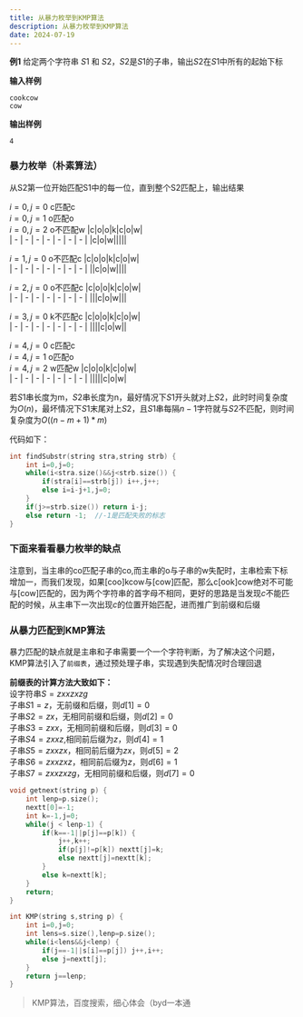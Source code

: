 ```yaml
---
title: 从暴力枚举到KMP算法
description: 从暴力枚举到KMP算法
date: 2024-07-19
---
```


**例1** 给定两个字符串 $S1$ 和 $S2$，$S2$是$S1$的子串，输出$S2$在$S1$中所有的起始下标  

**输入样例**  
```
cookcow
cow
```
**输出样例**  
```
4
```
### 暴力枚举（朴素算法）
从S2第一位开始匹配S1中的每一位，直到整个S2匹配上，输出结果  
   
$i=0,j=0$ c匹配c  
$i=0,j=1$ o匹配o  
$i=0,j=2$ o不匹配w
|c|o|o|k|c|o|w|  
| - | - | - | - | - | - | - |
|c|o|w|||||

$i=1,j=0$ o不匹配c
|c|o|o|k|c|o|w|  
| - | - | - | - | - | - | - |
||c|o|w||||

$i=2,j=0$ o不匹配c
|c|o|o|k|c|o|w|  
| - | - | - | - | - | - | - |
|||c|o|w|||

$i=3,j=0$ k不匹配c
|c|o|o|k|c|o|w|  
| - | - | - | - | - | - | - |
||||c|o|w||

$i=4,j=0$ c匹配c  
$i=4,j=1$ o匹配o  
$i=4,j=2$ w匹配w
|c|o|o|k|c|o|w|  
| - | - | - | - | - | - | - |
|||||c|o|w|

若$S1$串长度为m，$S2$串长度为n，最好情况下$S1$开头就对上$S2$，此时时间复杂度为$O(n)$，最坏情况下$S1$末尾对上$S2$，且$S1$串每隔$n-1$字符就与$S2$不匹配，则时间复杂度为$O((n-m+1)*m)$  

代码如下：

```c++
int findSubstr(string stra,string strb) {
    int i=0,j=0;
    while(i<stra.size()&&j<strb.size()) {
        if(stra[i]==strb[j]) i++,j++;
        else i=i-j+1,j=0;
    }
    if(j>=strb.size()) return i-j;
    else return -1;  //-1是匹配失败的标志
}
```

### 下面来看看暴力枚举的缺点

注意到，当主串的co匹配子串的co,而主串的o与子串的w失配时，主串检索下标增加一，而我们发现，如果\[coo\]kcow与\[cow\]匹配，那么c\[ook\]cow绝对不可能与\[cow\]匹配的，因为两个字符串的首字母不相同，更好的思路是当发现$c$不能匹配的时候，从主串下一次出现$c$的位置开始匹配，进而推广到前缀和后缀

### 从暴力匹配到KMP算法

暴力匹配的缺点就是主串和子串需要一个一个字符判断，为了解决这个问题，KMP算法引入了`前缀表`，通过预处理子串，实现遇到失配情况时合理回退  
  
**前缀表的计算方法大致如下：**  
设字符串$S=zxxzxzg$  
子串$S1=z$，无前缀和后缀，则$d[1]=0$  
子串$S2=zx$，无相同前缀和后缀，则$d[2]=0$  
子串$S3=zxx$，无相同前缀和后缀，则$d[3]=0$  
子串$S4=zxxz$,相同前后缀为$z$，则$d[4]=1$  
子串$S5=zxxzx$，相同前后缀为$zx$，则$d[5]=2$  
子串$S6=zxxzxz$，相同前后缀为$z$，则$d[6]=1$  
子串$S7=zxxzxzg$，无相同前缀和后缀，则$d[7]=0$  

```cpp
void getnext(string p) {
	int lenp=p.size();
	nextt[0]=-1;
	int k=-1,j=0;
	while(j < lenp-1) {
		if(k==-1||p[j]==p[k]) {
			j++,k++;
			if(p[j]!=p[k]) nextt[j]=k;
			else nextt[j]=nextt[k];
		}
		else k=nextt[k];
	}
	return;
}

```

```cpp
int KMP(string s,string p) {
	int i=0,j=0;
	int lens=s.size(),lenp=p.size();
	while(i<lens&&j<lenp) {
		if(j==-1||s[i]==p[j]) j++,i++;
		else j=nextt[j];
	}
    return j==lenp;
}

```


> KMP算法，百度搜索，细心体会（byd一本通